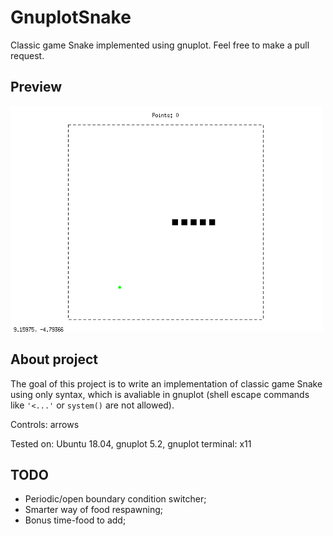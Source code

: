 # GnuplotSnake
Classic game Snake implemented using gnuplot. Feel free to make a pull request.

## Preview

<img src="img/preview.gif" width="500" >

## About project

The goal of this project is to write an implementation of classic game Snake using only syntax, which is avaliable in gnuplot (shell escape commands like `'<...'` or `system()` are not allowed).

Controls: arrows

Tested on: Ubuntu 18.04, gnuplot 5.2, gnuplot terminal: x11

## TODO

* Periodic/open boundary condition switcher;
* Smarter way of food respawning;
* Bonus time-food to add;
